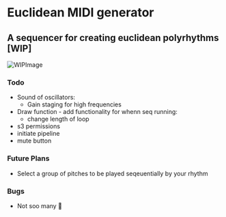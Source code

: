 # Euclidean MIDI generator
## A sequencer for creating euclidean polyrhythms [WIP]
![WIPImage](https://i.imgur.com/qRDU5EG.png)

### Todo
- Sound of oscillators:
  - Gain staging for high frequencies
- Draw function - add functionality for whenn seq running:
  - change length of loop
- s3 permissions
- initiate pipeline
- mute button

### Future Plans
- Select a group of pitches to be played seqeuentially by your rhythm

### Bugs
- Not soo many 🤠

